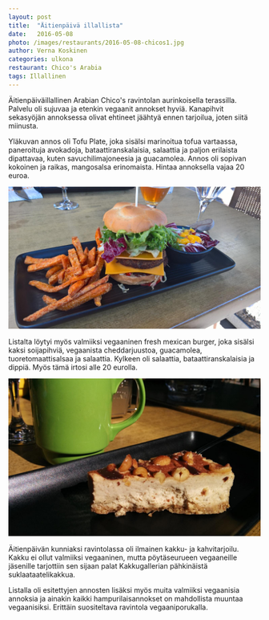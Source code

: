 ```yaml
---
layout: post
title:  "Äitienpäivä illallista"
date:   2016-05-08
photo: /images/restaurants/2016-05-08-chicos1.jpg
author: Verna Koskinen
categories: ulkona
restaurant: Chico's Arabia
tags: Illallinen
---
```


Äitienpäiväillallinen Arabian Chico's ravintolan aurinkoisella terassilla. Palvelu oli sujuvaa ja etenkin vegaanit annokset hyviä. Kanapihvit sekasyöjän annoksessa olivat ehtineet jäähtyä ennen tarjoilua, joten siitä miinusta.

Yläkuvan annos oli Tofu Plate, joka sisälsi marinoitua tofua vartaassa, paneroituja avokadoja, bataattiranskalaisia, salaattia ja paljon erilaista dipattavaa, kuten savuchilimajoneesia ja guacamolea. Annos oli sopivan kokoinen ja raikas, mangosalsa erinomaista. Hintaa annoksella vajaa 20 euroa.

![Hampurilainen](/images/restaurants/2016-05-08-chicos2.jpg)

Listalta löytyi myös valmiiksi vegaaninen fresh mexican burger, joka sisälsi kaksi soijapihviä, vegaanista cheddarjuustoa, guacamolea, tuoretomaattisalsaa ja salaattia. Kylkeen oli salaattia, bataattiranskalaisia ja dippiä. Myös tämä irtosi alle 20 eurolla.

![Kakkua](/images/restaurants/2016-05-08-chicos3.jpg)

Äitienpäivän kunniaksi ravintolassa oli ilmainen kakku- ja kahvitarjoilu. Kakku ei ollut valmiiksi vegaaninen, mutta pöytäseurueen vegaaneille jäsenille tarjottiin sen sijaan palat Kakkugallerian pähkinäistä suklaataatelikakkua.

Listalla oli esitettyjen annosten lisäksi myös muita valmiiksi vegaanisia annoksia ja ainakin kaikki hampurilaisannokset on mahdollista muuntaa vegaanisiksi. Erittäin suositeltava ravintola vegaaniporukalla.
